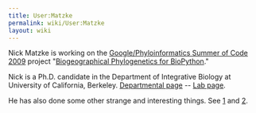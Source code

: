 ```yaml
---
title: User:Matzke
permalink: wiki/User:Matzke
layout: wiki
---
```


Nick Matzke is working on the [Google/Phyloinformatics Summer of Code
2009](https://www.nescent.org/wg_phyloinformatics/Phyloinformatics_Summer_of_Code_2009)
project "[Biogeographical Phylogenetics for
BioPython](https://www.nescent.org/wg_phyloinformatics/Phyloinformatics_Summer_of_Code_2009#Biogeographical_Phylogenetics_for_BioPython)."

Nick is a Ph.D. candidate in the Department of Integrative Biology at
University of California, Berkeley. [Departmental
page](http://ib.berkeley.edu/people/students/person_detail.php?person=370)
-- [Lab page](http://fisher.berkeley.edu/cteg/members/matzke.html).

He has also done some other strange and interesting things. See
[1](http://en.wikipedia.org/wiki/Nick_Matzke%7Cwikipedia) and
[2](http://www.google.com/search?hl=en&rlz=1B3GGGL_enUS239US239&q=evolution+matzke&btnG=Search%7Cgoogle).
